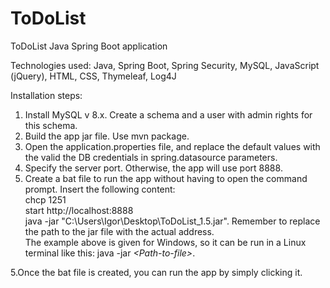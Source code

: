 # ToDoList
ToDoList Java Spring Boot application  

Technologies used: Java, Spring Boot, Spring Security, MySQL, JavaScript (jQuery), HTML, CSS, Thymeleaf, Log4J  

Installation steps:  

1. Install MySQL v 8.x. Create a schema and a user with admin rights for this schema.
2. Build the app jar file. Use mvn package.  
3. Open the application.properties file, and replace the default values with the valid the DB credentials in spring.datasource parameters.
4. Specify the server port. Otherwise, the app will use port 8888. 
5. Create a bat file to run the app without having to open the command prompt. Insert the following content:  
  chcp 1251  
  start http://localhost:8888  
  java -jar "C:\Users\Igor\Desktop\ToDoList_1.5.jar". Remember to replace the path to the jar file with the actual address.  
The example above is given for Windows, so it can be run in a Linux terminal like this: java -jar *\<Path-to-file\>*.  
  
5.Once the bat file is created, you can run the app by simply clicking it. 

